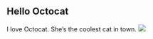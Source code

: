 Hello Octocat
-------------

I love Octocat. She’s the coolest cat in town.
![](https://dl.dropboxusercontent.com/u/11805474/painblogr/biostats/assignments/octocat.png)

